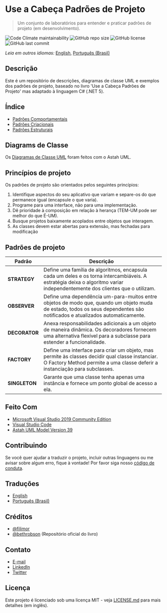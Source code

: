 # Use a Cabeça Padrões de Projeto

> Um conjunto de laboratórios para entender e praticar padrões de projeto (em desenvolvimento).

![Code Climate maintainability](https://img.shields.io/codeclimate/maintainability/filimor/head-first-design-patterns)
![GitHub repo size](https://img.shields.io/github/repo-size/filimor/head-first-design-patterns)
![GitHub license](https://img.shields.io/github/license/filimor/head-first-design-patterns)
![GitHub last commit](https://img.shields.io/github/last-commit/filimor/head-first-design-patterns)

*Leia em outros idiomas:* [English](https://github.com/filimor/head-first-design-patterns/blob/master/README.md), [Português (Brasil)](https://github.com/filimor/head-first-design-patterns/blob/master/README.pt-br.md)

## Descrição

Este é um repositório de descrições, diagramas de classe UML e exemplos dos
padrões de projeto, baseado no livro 'Use a Cabeça Padrões de Projeto' mas
adaptado à linguagem C# (.NET 5).

## Índice

* [Padrões Comportamentais](description/BehavioralPatterns.pt-BR.md)
* [Padrões Criacionais](description/CreationalPatterns.pt-BR.md)
* [Padrões Estruturais](description/StructuralPatterns.pt-BR.md)

## Diagrams de Classe

Os [Diagramas de Classe UML](docs/HeadFirstDesignPatterns.asta) foram feitos com o Astah UML.

## Princípios de projeto

Os padrões de projeto são orientados pelos seguintes princípios:

1. Identifique aspectos do seu aplicativo que variam e separe-os do que
permanece igual (encapsule o que varia).
2. Programe para uma interface, não para uma implementação.
3. Dê prioridade à composição em relação à herança (TEM-UM pode ser melhor do
que É-UM).
4. Busque projetos baixamente acoplados entre objetos que interagem.
5. As classes devem estar abertas para extensão, mas fechadas para modificação

## Padrões de projeto

| Padrão | Descrição |
|-|-|
| **STRATEGY** | Define uma família de algoritmos, encapsula cada um deles e os torna intercambiáveis. A estratégia deixa o algoritmo variar independentemente dos clientes que o utilizam. |
| **OBSERVER** | Define uma dependência um-para-muitos entre objetos de modo que, quando um objeto muda de estado, todos os seus dependentes são notificados e atualizados automaticamente. |
| **DECORATOR** | Anexa responsabilidades adicionais a um objeto de maneira dinâmica. Os decoradores fornecem uma alternativa flexível para a subclasse para estender a funcionalidade. |
| **FACTORY** | Define uma interface para criar um objeto, mas permite às classes decidir qual classe instanciar. O Factory Method permite a uma classe deferir a instanciação para subclasses. |
| **SINGLETON** | Garante que uma classe tenha apenas uma instância e fornece um ponto global de acesso a ela. |

## Feito Com

* [Microsoft Visual Studio 2019 Community Edition](https://visualstudio.microsoft.com/vs/community/)
* [Visual Studio Code](https://code.visualstudio.com/)
* [Astah UML Model Version 39](https://astah.net/products/astah-uml/)

## Contribuindo

Se você quer ajudar a traduzir o projeto, incluir outras linguagens ou me avisar
sobre algum erro, fique à vontade! Por favor siga nosso
[código de conduta](https://github.com/filimor/head-first-design-patterns/blob/master/CODE_OF_CONDUCT.pt-BR.md).

## Traduções

* [English](https://github.com/filimor/head-first-design-patterns/blob/master/README.md)
* [Português (Brasil)](https://github.com/filimor/head-first-design-patterns/blob/master/README.pt-br.md)

## Créditos

* [@filimor](https://github.com/filimor/)
* [@bethrobson](https://github.com/bethrobson/Head-First-Design-Patterns)
(Repositório oficial do livro)

## Contato

* [E-mail](mailto:filimor@posteo.net)
* [LinkedIn](https://www.linkedin.com/in/filimor/)
* [Twitter](https://www.twitter.com/filimorbr/)

## Licença

Este projeto é licenciado sob uma licença MIT - veja
[LICENSE.md](https://github.com/filimor/head-first-design-patterns/blob/master/LICENSE "MIT")
para mais detalhes (em inglês).

